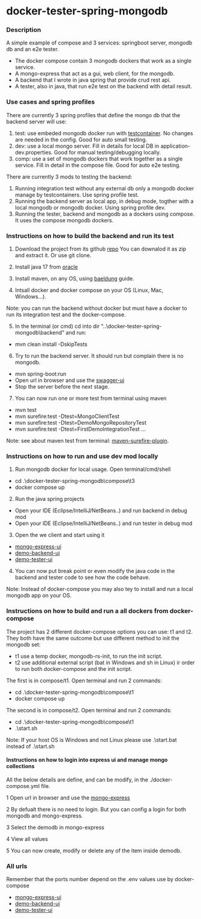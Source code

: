 # docker-tester-spring-mongodb

### Description

A simple example of compose and 3 services: springboot server, mongodb db and an e2e tester.
- The docker compose contain 3 mongodb dockers that work as a single service.
- A mongo-express that act as a gui, web client, for the mongodb.
- A backend that I wrote in java spring that provide crud rest api. 
- A tester, also in java, that run e2e test on the backend with detail result.

### Use cases and spring profiles

There are currently 3 spring profiles that define the mongo db that the backend server will use:
1. test: use embeded mongodb docker run with [testcontainer](https://www.testcontainers.org). No changes are needed in the config. Good for auto small testing.
2. dev: use a local mongo server. Fill in details for local DB in application-dev.properties. Good for manual testing/debugging locally.
3. comp: use a set of mongodb dockers that work together as a single service. Fill in detail in the compose file. Good for auto e2e testing.

There are currently 3 mods to testing the backend:
1. Running integration test without any external db only a mongodb docker manage by testcontainers. Use spring profile test. 
2. Running the backend server as local app, in debug mode, togther with a local mongodb or mongodb docker. Using spring profile dev.
4. Running the tester, backend and mongodb as a dockers using compose. It uses the compose mongodb dockers.

### Instructions on how to build the backend and run its test

1. Download the project from its github [repo](https://github.com/orbartal/docker-tester-spring-mongodb)
You can downalod it as zip and extract it. Or use git clone.

2. Install java 17 from [oracle](https://www.oracle.com/java/technologies/downloads/#java17) 

3. Install maven, on any OS, using [baeldung](https://www.baeldung.com/install-maven-on-windows-linux-mac) guide. 

4. Intsall docker and docker compose on your OS (Linux, Mac, Windows...).

Note: you can run the backend without docker but must have a docker to run its integration test and the docker-compose.

5. In the terminal (or cmd) cd into dir "..\docker-tester-spring-mongodb\backend" and run:
- mvn clean install  -DskipTests

6. Try to run the backend server. It should run but complain there is no mongodb.
- mvn spring-boot:run
- Open url in browser and use the [swagger-ui](http://localhost:8080/swagger-ui/index.html)
- Stop the server before the next stage.


7. You can now run one or more test from terminal using maven
- mvn test
- mvn surefire:test -Dtest=MongoClientTest
- mvn surefire:test -Dtest=DemoMongoRepositoryTest
- mvn surefire:test -Dtest=FirstDemoIntegrationTest
...

Note: see about maven test from terminal: [maven-surefire-plugin](https://maven.apache.org/surefire/maven-surefire-plugin/examples/single-test.html).

### Instructions on how to run and use dev mod locally

1. Run mongodb docker for local usage. Open terminal/cmd/shell
- cd .\docker-tester-spring-mongodb\compose\t3
- docker compose up

2. Run the java spring projects
- Open your IDE (Eclipse/IntelliJ/NetBeans..) and run backend in debug mod
- Open your IDE (Eclipse/IntelliJ/NetBeans..) and run tester in debug mod

3. Open the we client and start using it
- [mongo-express-ui](http://localhost:28081/)
- [demo-backend-ui](http://localhost:8080/swagger-ui/index.html)
- [demo-tester-ui](http://localhost:8090/swagger-ui/index.html)

4. You can now put break point or even modify the java code in the backend and tester code to see how the code behave. 

Note: Instead of docker-compose you may also tey to install and run a local mongodb app on your OS.

### Instructions on how to build and run a all dockers from docker-compose

The project has 2 different docker-compose options you can use: t1 and t2.
They both have the same outcome but use different method to init the mongodb set:
- t1 use a temp docker, mongodb-rs-init, to run the init script.
- t2 use additional external script (bat in Windows and sh in Linux) ir order to run both docker-compose and the init script.

The first is in compose/t1. Open terminal and run 2 commands:
- cd .\docker-tester-spring-mongodb\compose\t1
- docker compose up

The second is in compose/t2. Open terminal and run 2 commands:
- cd .\docker-tester-spring-mongodb\compose\t1
- .\start.sh

Note: If your host OS is Windows and not Linux please use  .\start.bat instead of .\start.sh

#### Instructions on how to login into express ui and manage mongo collections

All the below details are define, and can be modify, in the ./docker-compose.yml file.

1 Open url in browser and use the [mongo-express](http://localhost:28081)

2 By defualt there is no need to login. But you can config a login for both mongodb and mongo-express.

3 Select the demodb in mongo-express

4 View all values

5 You can now create, modify or delete any of the item inside demodb.

### All urls

Remember that the ports number depend on the .env values use by docker-compose
- [mongo-express-ui](http://localhost:28081/)
- [demo-backend-ui](http://localhost:8080/swagger-ui/index.html)
- [demo-tester-ui](http://localhost:8090/swagger-ui/index.html)